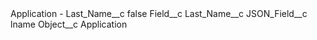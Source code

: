 <?xml version="1.0" encoding="UTF-8"?>
<CustomMetadata xmlns="http://soap.sforce.com/2006/04/metadata" xmlns:xsi="http://www.w3.org/2001/XMLSchema-instance" xmlns:xsd="http://www.w3.org/2001/XMLSchema">
    <label>Application - Last_Name__c</label>
    <protected>false</protected>
    <values>
        <field>Field__c</field>
        <value xsi:type="xsd:string">Last_Name__c</value>
    </values>
    <values>
        <field>JSON_Field__c</field>
        <value xsi:type="xsd:string">lname</value>
    </values>
    <values>
        <field>Object__c</field>
        <value xsi:type="xsd:string">Application</value>
    </values>
</CustomMetadata>
